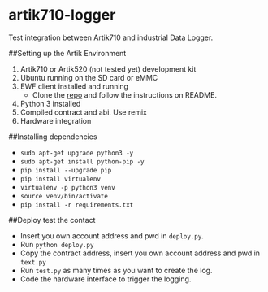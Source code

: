 # artik710-logger
Test integration between Artik710 and industrial Data Logger.

##Setting up the Artik Environment
1. Artik710 or Artik520 (not tested yet) development kit 
2. Ubuntu running on the SD card or eMMC
3. EWF client installed and running
    - Clone the [repo](https://github.com/energywebfoundation/energyweb-client) and follow the instructions on README.
4. Python 3 installed
6. Compiled contract and abi. Use remix
6. Hardware integration

##Installing dependencies
- `sudo apt-get upgrade python3 -y`
- `sudo apt-get install python-pip -y`
- `pip install --upgrade pip`
- `pip install virtualenv`
- `virtualenv -p python3 venv`
- `source venv/bin/activate`
- `pip install -r requirements.txt`

##Deploy test the contact
- Insert you own account address and pwd in `deploy.py`.
- Run `python deploy.py`
- Copy the contract address, insert you own account address and pwd in `text.py`
- Run `test.py` as many times as you want to create the log.
- Code the hardware interface to trigger the logging.
